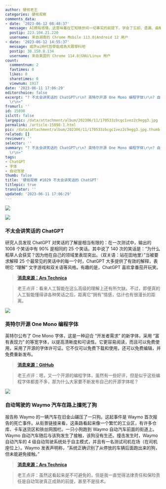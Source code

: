 ```yaml
---
author: 硬核老王
categories: 硬核观察
comments_data:
- date: '2023-06-12 08:48:37'
  message: AI拥有感情，这意味着在它知晓世间一切事实的前提下，学会了忘却、遗漏、曲解、自骄和偏见，等等等等，如同它要把自己看作一个人类，拥有与我们相同的道德标准、人性弱点。
  postip: 223.104.21.220
  username: 来自湖南的 Chrome Mobile 113.0|Android 12 用户
- date: '2023-06-12 14:55:37'
  message: 或許ai時代哲學能成為大眾學科吧
  postip: 38.150.8.134
  username: 来自美国的 Chrome 114.0|GNU/Linux 用户
count:
  commentnum: 2
  favtimes: 0
  likes: 0
  sharetimes: 0
  viewnum: 1917
date: '2023-06-11 17:06:29'
editorchoice: false
excerpt: "? 不太会讲笑话的 ChatGPT\r\n? 英特尔开源 One Mono 编程字体\r\n? 自动驾驶的 Waymo 汽车在路上撞死了狗\r\n»
  \r\n»"
fromurl: ''
id: 15898
islctt: false
largepic: /data/attachment/album/202306/11/170533zbcgc1vez2c9egg3.jpg
permalink: /article-15898-1.html
pic: /data/attachment/album/202306/11/170533zbcgc1vez2c9egg3.jpg.thumb.jpg
related: []
reviewer: ''
selector: ''
summary: "? 不太会讲笑话的 ChatGPT\r\n? 英特尔开源 One Mono 编程字体\r\n? 自动驾驶的 Waymo 汽车在路上撞死了狗\r\n»
  \r\n»"
tags:
- ChatGPT
- 字体
- 自动驾驶
thumb: false
title: '硬核观察 #1029 不太会讲笑话的 ChatGPT'
titlepic: true
translator: ''
updated: '2023-06-11 17:06:29'
---
```


![](/data/attachment/album/202306/11/170533zbcgc1vez2c9egg3.jpg)


![](/data/attachment/album/202306/11/170544l55i1p8j8xybmimw.jpg)


### 不太会讲笑话的 ChatGPT


研究人员发现 ChatGPT 对笑话的了解是相当有限的：在一次测试中，输出的 1008 个笑话中有 90% 是相同的 25 个笑话。其中说了 140 次的笑话是：“为什么稻草人会获奖？因为他在自己的领域里表现突出。（双关语：站在田地里）”当被要求解释 25 个最常见的笑话中的每一个时，ChatGPT 大多提供了有效的解释，表明它 “理解” 文字游戏和双关语等风格。有趣的是，ChatGPT 喜欢拿番茄开玩笑。



> 
> **[消息来源：Ars Technica](https://arstechnica.com/information-technology/2023/06/researchers-discover-that-chatgpt-prefers-repeating-25-jokes-over-and-over/)**
> 
> 
> 



> 
> 老王点评：看来人工智能在这么高级的理解上还有所欠缺。不过，即便真的人工智能懂得讲各种笑话之后，距离它“拥有”情感，估计也有很漫长的距离。
> 
> 
> 


![](/data/attachment/album/202306/11/170559bbx49oyb0berhwb9.jpg)


### 英特尔开源 One Mono 编程字体


英特尔公布了 One Mono 字体，这是一种迎合 “开发者需求” 的新字体，采用 “富有表现力” 的等宽字体，以提高清晰度和可读性。它更容易阅读，而且可以免费使用，采用了开源的字体许可证。它不仅可以免费下载和使用，还可以免费编辑，并免费重新发布。



> 
> **[消息来源：GitHub](https://github.com/intel/intel-one-mono)**
> 
> 
> 



> 
> 老王点评：嗯，又一个开源的编程字体，虽然有一些好评，但是似乎这些编程字体都差不多，那为什么大家要不断发布自己的开源字体呢？
> 
> 
> 


![](/data/attachment/album/202306/11/170613otwsmszahh8nsy8m.jpg)


### 自动驾驶的 Waymo 汽车在路上撞死了狗


报告称 Waymo 的一辆汽车在旧金山碾压了一只狗。这起事件是 Waymo 首次报告的死亡事件。从街景链接来看，这条路看起来像一个繁忙的工业区，有许多仓库、卡车送货区和铁丝网围栏。一只小狗跑到 Waymo 自动汽车前面的街道上。Waymo 自动汽车随后与该狗发生了接触，该狗没有生还。撞击发生时，Waymo 自动汽车的 4 级自动驾驶系统处于自主模式，并且有一名测试司机在场（在司机座位上）。Waymo 发表声明称，“系统正确识别了从停放的车辆后面跑出来的狗，但未能避免接触。”



> 
> **[消息来源：Ars Technica](https://arstechnica.com/gadgets/2023/06/autonomous-waymo-car-runs-over-dog-in-san-francisco/)**
> 
> 
> 



> 
> 老王点评：虽然这看起来是不可避免的，但是我一直觉得法律责任和保险责任是自动驾驶真正成熟的前提，甚至不是技术。
> 
> 
>